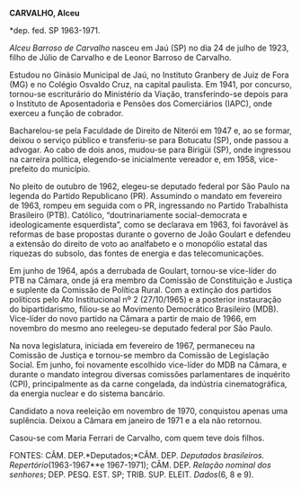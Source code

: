 **CARVALHO, Alceu**

\*dep. fed. SP 1963-1971.

*Alceu Barroso de Carvalho* nasceu em Jaú (SP) no dia 24 de julho de
1923, filho de Júlio de Carvalho e de Leonor Barroso de Carvalho.

Estudou no Ginásio Municipal de Jaú, no Instituto Granbery de Juiz de
Fora (MG) e no Colégio Osvaldo Cruz, na capital paulista. Em 1941, por
concurso, tornou-se escriturário do Ministério da Viação,
transferindo-se depois para o Instituto de Aposentadoria e Pensões dos
Comerciários (IAPC), onde exerceu a função de cobrador.

Bacharelou-se pela Faculdade de Direito de Niterói em 1947 e, ao se
formar, deixou o serviço público e transferiu-se para Botucatu (SP),
onde passou a advogar. Ao cabo de dois anos, mudou-se para Birigüi (SP),
onde ingressou na carreira política, elegendo-se inicialmente vereador
e, em 1958, vice-prefeito do município.

No pleito de outubro de 1962, elegeu-se deputado federal por São Paulo
na legenda do Partido Republicano (PR). Assumindo o mandato em fevereiro
de 1963, rompeu em seguida com o PR, ingressando no Partido Trabalhista
Brasileiro (PTB). Católico, “doutrinariamente social-democrata e
ideologicamente esquerdista”, como se declarava em 1963, foi favorável
às reformas de base propostas durante o governo de João Goulart e
defendeu a extensão do direito de voto ao analfabeto e o monopólio
estatal das riquezas do subsolo, das fontes de energia e das
telecomunicações.

Em junho de 1964, após a derrubada de Goulart, tornou-se vice-líder do
PTB na Câmara, onde já era membro da Comissão de Constituição e Justiça
e suplente da Comissão de Política Rural. Com a extinção dos partidos
políticos pelo Ato Institucional nº 2 (27/10/1965) e a posterior
instauração do bipartidarismo, filiou-se ao Movimento Democrático
Brasileiro (MDB). Vice-líder do novo partido na Câmara a partir de maio
de 1966, em novembro do mesmo ano reelegeu-se deputado federal por São
Paulo.

Na nova legislatura, iniciada em fevereiro de 1967, permaneceu na
Comissão de Justiça e tornou-se membro da Comissão de Legislação Social.
Em junho, foi novamente escolhido vice-líder do MDB na Câmara, e durante
o mandato integrou diversas comissões parlamentares de inquérito (CPI),
principalmente as da carne congelada, da indústria cinematográfica, da
energia nuclear e do sistema bancário.

Candidato a nova reeleição em novembro de 1970, conquistou apenas uma
suplência. Deixou a Câmara em janeiro de 1971 e a ela não retornou.

Casou-se com Maria Ferrari de Carvalho, com quem teve dois filhos.

FONTES: CÂM. DEP.*Deputados;*CÂM. DEP. *Deputados brasileiros.
Repertório*(1963-1967**e 1967-1971); CÂM. DEP. *Relação nominal dos
senhores*; DEP. PESQ. EST. SP; TRIB. SUP. ELEIT. *Dados*(6, 8 e 9).

 
